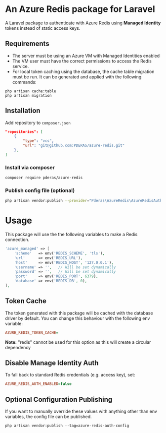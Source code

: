 # An Azure Redis package for Laravel

A Laravel package to authenticate with Azure Redis using **Managed Identity** tokens instead of static access keys.

## Requirements
- The server must be using an Azure VM with Managed Identities enabled
- The VM user must have the correct permissions to access the Redis service.
- For local token caching using the database, the cache table migration must be run. It can be generated and applied with the following commands:
```
php artisan cache:table
php artisan migration
```

## Installation
Add repository to `composer.json`
```json
"repositories": [
    {
        "type": "vcs",
        "url": "git@github.com:PDERAS/azure-redis.git"
    },
]
```

### Install via composer 
```sh
composer require pderas/azure-redis
```

### Publish config file (optional)
```sh
php artisan vendor:publish --provider="Pderas\AzureRedis\AzureRedisAuthServiceProvider"
```

# Usage
This package will use the the following variables to make a Redis connection.
```php
'azure_managed' => [
    'scheme'   => env('REDIS_SCHEME', 'tls'),
    'url'      => env('REDIS_URL'),
    'host'     => env('REDIS_HOST', '127.0.0.1'),
    'username' => '',   // Will be set dynamically
    'password' => '',   // Will be set dynamically
    'port'     => env('REDIS_PORT', 6379),
    'database' => env('REDIS_DB', 0),
],
```

## Token Cache
The token generated with this package will be cached with the database driver by default. You can change this behaviour with the following env variable:
```ini
AZURE_REDIS_TOKEN_CACHE=
```
**Note:** "redis" cannot be used for this option as this will create a circular dependency

## Disable Manage Identity Auth
To fall back to standard Redis credentials (e.g. access key), set:
```ini
AZURE_REDIS_AUTH_ENABLED=false
```

## Optional Configuration Publishing
If you want to manually override these values with anything other than env variables, the config file can be published.
```
php artisan vendor:publish --tag=azure-redis-auth-config
```